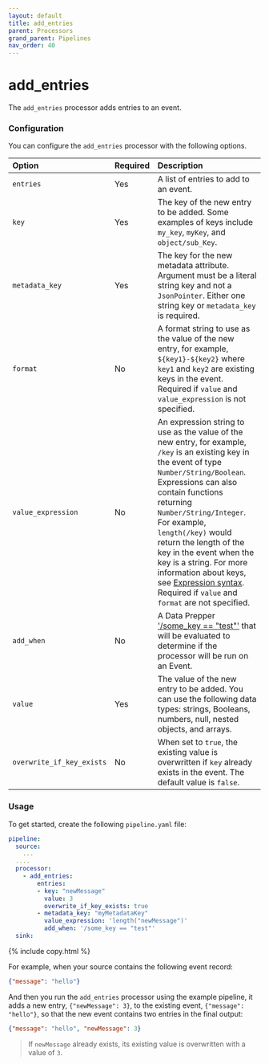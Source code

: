 ```yaml
---
layout: default
title: add_entries
parent: Processors
grand_parent: Pipelines
nav_order: 40
---
```


# add_entries

The `add_entries` processor adds entries to an event.

### Configuration

You can configure the `add_entries` processor with the following options.

| Option | Required | Description |
| :--- | :--- | :--- |
| `entries` | Yes | A list of entries to add to an event. |
| `key` | Yes | The key of the new entry to be added. Some examples of keys include `my_key`, `myKey`, and `object/sub_Key`. |
| `metadata_key` | Yes | The key for the new metadata attribute. Argument must be a literal string key and not a `JsonPointer`. Either one string key or `metadata_key` is required. |
| `format` | No | A format string to use as the value of the new entry, for example, `${key1}-${key2}` where `key1` and `key2` are existing keys in the event. Required if `value` and `value_expression` is not specified. |
| `value_expression` | No | An expression string to use as the value of the new entry, for example, `/key` is an existing key in the event of type `Number/String/Boolean`. Expressions can also contain functions returning `Number/String/Integer`. For example, `length(/key)` would return the length of the key in the event when the key is a string. For more information about keys, see [Expression syntax](https://opensearch.org/docs/latest/data-prepper/pipelines/expression-syntax/). Required if `value` and `format` are not specified. |
| `add_when` | No | A Data Prepper ['/some_key == "test"'](https://opensearch.org/docs/latest/data-prepper/pipelines/expression-syntax/) that will be evaluated to determine if the processor will be run on an Event. |
| `value` | Yes | The value of the new entry to be added. You can use the following data types: strings, Booleans, numbers, null, nested objects, and arrays. |
| `overwrite_if_key_exists` | No | When set to `true`, the existing value is overwritten if `key` already exists in the event. The default value is `false`. |

### Usage

To get started, create the following `pipeline.yaml` file:

```yaml
pipeline:
  source:
    ...
  ....  
  processor:
    - add_entries:
        entries:
        - key: "newMessage"
          value: 3
          overwrite_if_key_exists: true
        - metadata_key: "myMetadataKey"
          value_expression: 'length("newMessage")'
          add_when: '/some_key == "test"'
  sink:
```
{% include copy.html %}


For example, when your source contains the following event record:

```json
{"message": "hello"}
```

And then you run the `add_entries` processor using the example pipeline, it adds a new entry, `{"newMessage": 3}`, to the existing event, `{"message": "hello"}`, so that the new event contains two entries in the final output:

```json
{"message": "hello", "newMessage": 3}
```

> If `newMessage` already exists, its existing value is overwritten with a value of `3`.

